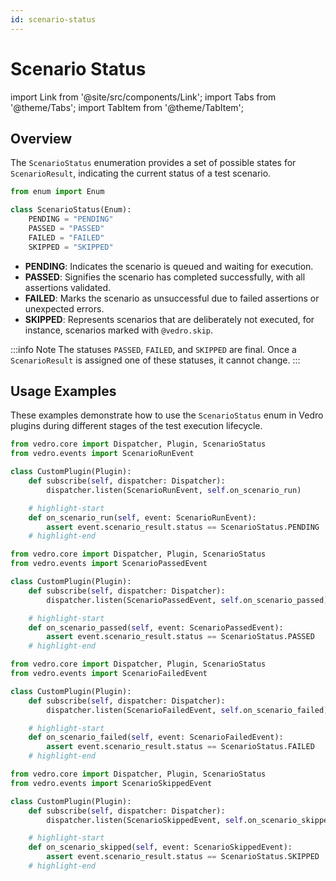```yaml
---
id: scenario-status
---
```

# Scenario Status

import Link from '@site/src/components/Link';
import Tabs from '@theme/Tabs';
import TabItem from '@theme/TabItem';

## Overview

The `ScenarioStatus` enumeration provides a set of possible states for `ScenarioResult`, indicating the current status of a test scenario. 

```python
from enum import Enum

class ScenarioStatus(Enum):
    PENDING = "PENDING"
    PASSED = "PASSED"
    FAILED = "FAILED"
    SKIPPED = "SKIPPED"
```

- **PENDING**: Indicates the scenario is queued and waiting for execution.
- **PASSED**: Signifies the scenario has completed successfully, with all assertions validated.
- **FAILED**: Marks the scenario as unsuccessful due to failed assertions or unexpected errors.
- **SKIPPED**: Represents scenarios that are deliberately not executed, for instance, scenarios <Link to="/docs/features/skipping-scenarios" target="_blank">marked</Link> with `@vedro.skip`.

:::info Note
The statuses `PASSED`, `FAILED`, and `SKIPPED` are final. Once a `ScenarioResult` is assigned one of these statuses, it cannot change.
:::

## Usage Examples

These examples demonstrate how to use the `ScenarioStatus` enum in Vedro plugins during different stages of the test execution lifecycle.

<Tabs>
  <TabItem value="pending" label="PENDING" default>

```python
from vedro.core import Dispatcher, Plugin, ScenarioStatus
from vedro.events import ScenarioRunEvent

class CustomPlugin(Plugin):
    def subscribe(self, dispatcher: Dispatcher):
        dispatcher.listen(ScenarioRunEvent, self.on_scenario_run)

    # highlight-start
    def on_scenario_run(self, event: ScenarioRunEvent):
        assert event.scenario_result.status == ScenarioStatus.PENDING
    # highlight-end
```

  </TabItem>
  <TabItem value="passed" label="PASSED">

```python
from vedro.core import Dispatcher, Plugin, ScenarioStatus
from vedro.events import ScenarioPassedEvent

class CustomPlugin(Plugin):
    def subscribe(self, dispatcher: Dispatcher):
        dispatcher.listen(ScenarioPassedEvent, self.on_scenario_passed)

    # highlight-start
    def on_scenario_passed(self, event: ScenarioPassedEvent):
        assert event.scenario_result.status == ScenarioStatus.PASSED
    # highlight-end
```

  </TabItem>
  <TabItem value="failed" label="FAILED">

```python
from vedro.core import Dispatcher, Plugin, ScenarioStatus
from vedro.events import ScenarioFailedEvent

class CustomPlugin(Plugin):
    def subscribe(self, dispatcher: Dispatcher):
        dispatcher.listen(ScenarioFailedEvent, self.on_scenario_failed)

    # highlight-start
    def on_scenario_failed(self, event: ScenarioFailedEvent):
        assert event.scenario_result.status == ScenarioStatus.FAILED
    # highlight-end
```

  </TabItem>
  <TabItem value="skipped" label="SKIPPED">

```python
from vedro.core import Dispatcher, Plugin, ScenarioStatus
from vedro.events import ScenarioSkippedEvent

class CustomPlugin(Plugin):
    def subscribe(self, dispatcher: Dispatcher):
        dispatcher.listen(ScenarioSkippedEvent, self.on_scenario_skipped)

    # highlight-start
    def on_scenario_skipped(self, event: ScenarioSkippedEvent):
        assert event.scenario_result.status == ScenarioStatus.SKIPPED
    # highlight-end
```

  </TabItem>
</Tabs>
